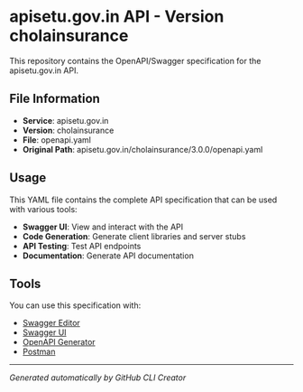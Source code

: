# apisetu.gov.in API - Version cholainsurance

This repository contains the OpenAPI/Swagger specification for the apisetu.gov.in API.

## File Information

- **Service**: apisetu.gov.in
- **Version**: cholainsurance
- **File**: openapi.yaml
- **Original Path**: apisetu.gov.in/cholainsurance/3.0.0/openapi.yaml

## Usage

This YAML file contains the complete API specification that can be used with various tools:

- **Swagger UI**: View and interact with the API
- **Code Generation**: Generate client libraries and server stubs
- **API Testing**: Test API endpoints
- **Documentation**: Generate API documentation

## Tools

You can use this specification with:

- [Swagger Editor](https://editor.swagger.io/)
- [Swagger UI](https://swagger.io/tools/swagger-ui/)
- [OpenAPI Generator](https://openapi-generator.tech/)
- [Postman](https://www.postman.com/)

---

*Generated automatically by GitHub CLI Creator*
